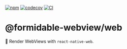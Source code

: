 [![npm](https://img.shields.io/npm/v/@formidable-webview/web)](https://www.npmjs.com/package/@formidable-webview/web)
[![codecov](https://codecov.io/gh/formidable-webview/ersatz/branch/master/graph/badge.svg?flags=web)](https://codecov.io/gh/formidable-webview/ersatz?flags=web)
[![CI](https://github.com/formidable-webview/ersatz/workflows/ersatz/badge.svg?branch=master)](https://github.com/formidable-webview/ersatz/actions?query=branch%3Amaster+workflow%3Aweb)

# @formidable-webview/web

🚀 Render WebViews with `react-native-web`.
